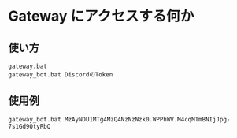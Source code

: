 # Gateway にアクセスする何か

## 使い方

```
gateway.bat
gateway_bot.bat DiscordのToken
```

## 使用例

```
gateway_bot.bat MzAyNDU1MTg4MzQ4NzNzNzk0.WPPhWV.M4cqMTmBNIjJpg-7s1Gd9QtyRbQ
```
